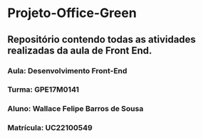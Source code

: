 # Projeto-Office-Green
## Repositório contendo todas as atividades realizadas da aula de Front End.

### Aula: Desenvolvimento Front-End
### Turma: GPE17M0141
### Aluno: Wallace Felipe Barros de Sousa
### Matrícula: UC22100549

    
